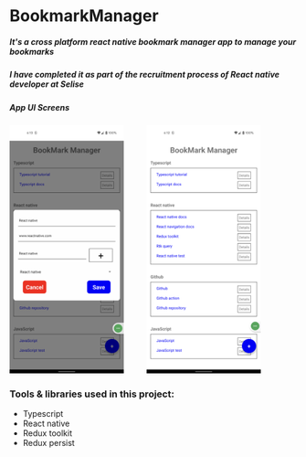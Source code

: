 # BookmarkManager
##### It's a cross platform react native bookmark manager app to manage your bookmarks
##### I have completed it as part of the recruitment process of React native developer at Selise 
##### App UI Screens
<img src="image/image1.png" width="200"> &emsp; &emsp; <img src="image/image2.png" width="200"> 

 
### Tools & libraries used in this project: 
- Typescript
- React native 
- Redux toolkit
- Redux persist


